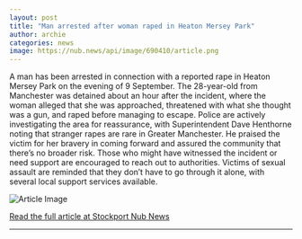 ```yaml
---
layout: post
title: "Man arrested after woman raped in Heaton Mersey Park"
author: archie
categories: news
image: https://nub.news/api/image/690410/article.png
---
```

A man has been arrested in connection with a reported rape in Heaton Mersey Park on the evening of 9 September. The 28-year-old from Manchester was detained about an hour after the incident, where the woman alleged that she was approached, threatened with what she thought was a gun, and raped before managing to escape. Police are actively investigating the area for reassurance, with Superintendent Dave Henthorne noting that stranger rapes are rare in Greater Manchester. He praised the victim for her bravery in coming forward and assured the community that there’s no broader risk. Those who might have witnessed the incident or need support are encouraged to reach out to authorities. Victims of sexual assault are reminded that they don’t have to go through it alone, with several local support services available.

![Article Image](https://nub.news/api/image/690410/article.png)

[Read the full article at Stockport Nub News](https://stockport.nub.news/news/local-news/man-arrested-after-woman-raped-in-heaton-mersey-park-271601)

---
